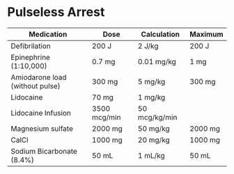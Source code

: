 # Pulseless Arrest




| Medication                      	| Dose         	| Calculation    	| Maximum 	|
|---------------------------------	|--------------	|----------------	|---------	|
| Defibrilation                   	| 200 J        	| 2 J/kg         	| 200 J   	|
| Epinephrine (1:10,000)          	| 0.7 mg       	| 0.01 mg/kg     	| 1 mg    	|
| Amiodarone load (without pulse) 	| 300 mg       	| 5 mg/kg        	| 300 mg  	|
| Lidocaine                       	| 70 mg        	| 1 mg/kg        	|         	|
| Lidocaine Infusion              	| 3500 mcg/min 	| 50 mcg/kg/min  	|         	|
| Magnesium sulfate               	| 2000 mg      	| 50 mg/kg       	| 2000 mg 	|
| CalCl                           	| 1000 mg      	| 20 mg/kg       	| 1000 mg 	|
| Sodium Bicarbonate (8.4%)       	| 50 mL        	| 1 mL/kg        	| 50 mL   	|